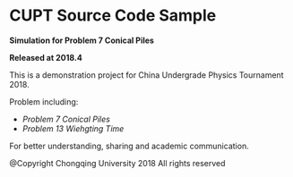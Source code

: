 # CUPT Source Code Sample

**Simulation for Problem 7 Conical Piles**

**Released at 2018.4**

This is a demonstration project for China Undergrade Physics Tournament 2018.

Problem including:
- *Problem 7 Conical Piles*
- *Problem 13 Wiehgting Time*

For better understanding, sharing and academic communication.


@Copyright Chongqing University 2018 All rights reserved
